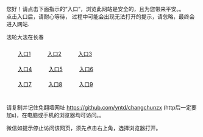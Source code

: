 您好！请点击下面指示的“入口”，浏览此网站是安全的，且为您带来平安。。 <br/>
点击入口后，请耐心等待， 过程中可能会出现无法打开的提示，请忽略，最终会进入网站. </br>

法轮大法在长春<br/>
<div style="padding:10px"><a style="margin:20px" target="_blank" href="https://d1clm389qe15mf.cloudfront.net/2Qpsp?uyhwbr" id="ccLink1" rel="nofollow">入口1</a> <a target="_blank" style="margin:20px" href="https://d8zpne0si9dt7.cloudfront.net/2Qpsp?hysxkihh" id="ccLink2" rel="nofollow">入口2</a> <a style="margin:20px" target="_blank" href="https://d3p6dd3dq3jks2.cloudfront.net/2Qpsp?afqxief" id="ccLink3" rel="nofollow">入口3</a></div>

<div style="padding:10px" ><a style="margin:20px" target="_blank" href="https://d1clm389qe15mf.cloudfront.net/2Qpsp?uyhwbr" id="ccLink4" rel="nofollow">入口4</a> <a style="margin:20px" href="https://d8zpne0si9dt7.cloudfront.net/2Qpsp?hysxkihh" target="_blank" id="ccLink5" rel="nofollow">入口5</a> <a style="margin:20px" href="https://d3p6dd3dq3jks2.cloudfront.net/2Qpsp?afqxief" target="_blank" id="ccLink6" rel="nofollow">入口6</a></div>

<div style="padding:10px"><a style="margin:20px" target="_blank" href="https://d1clm389qe15mf.cloudfront.net/2Qpsp?uyhwbr" id="ccLink7" rel="nofollow">入口7</a> <a style="margin:20px" href="https://d8zpne0si9dt7.cloudfront.net/2Qpsp?hysxkihh" target="_blank" id="ccLink8" rel="nofollow">入口8</a> <a style="margin:20px" target="_blank" href="https://d3p6dd3dq3jks2.cloudfront.net/2Qpsp?afqxief" id="ccLink9" rel="nofollow">入口9</a></div>

<br/>



请复制并记住免翻墙网址 https://github.com/yntd/changchunzx (http后一定要加s)，在电脑或手机的浏览器均可访问。。<br/>

微信如提示停止访问该网页，须先点击右上角，选择浏览器打开。
